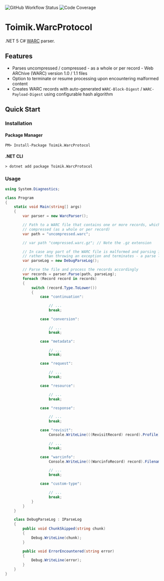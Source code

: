 ![GitHub Workflow Status](https://img.shields.io/github/workflow/status/toimik/WarcProtocol/CI)
![Code Coverage](https://img.shields.io/endpoint?url=https://gist.githubusercontent.com/nurhafiz/290ef684adc013ef633c637f8f227f57/raw/code-coverage.json)

# Toimik.WarcProtocol

.NET 5 C# [WARC](https://iipc.github.io/warc-specifications/specifications/warc-format/warc-1.1) parser.

## Features

- Parses uncompressed / compressed - as a whole or per record - Web ARChive (WARC) version 1.0 / 1.1 files
- Option to terminate or resume processing upon encountering malformed content
- Creates WARC records with auto-generated `WARC-Block-Digest` / `WARC-Payload-Digest` using configurable hash algorithm

## Quick Start

### Installation

#### Package Manager

```command
PM> Install-Package Toimik.WarcProtocol
```

#### .NET CLI

```command
> dotnet add package Toimik.WarcProtocol
```

### Usage

```c# 
using System.Diagnostics;

class Program
{
    static void Main(string[] args)
    {
        var parser = new WarcParser();

        // Path to a WARC file that contains one or more records, which may be uncompressed or
        // compressed (as a whole or per record)
        var path = "uncompressed.warc";

        // var path "compressed.warc.gz"; // Note the .gz extension

        // In case any part of the WARC file is malformed and parsing is expected to resume -
        // rather than throwing an exception and terminates - a parse log is specified
        var parseLog = new DebugParseLog();

        // Parse the file and process the records accordingly
        var records = parser.Parse(path, parseLog);
        foreach (Record record in records)
        {
            switch (record.Type.ToLower())
            {
                case "continuation":

                    // ...
                    break;

                case "conversion":

                    // ...
                    break;

                case "metadata":

                    // ...
                    break;

                case "request":

                    // ...
                    break;

                case "resource":

                    // ...
                    break;

                case "response":

                    // ...
                    break;

                case "revisit":
                    Console.WriteLine(((RevisitRecord) record).Profile);

                    // ...
                    break;

                case "warcinfo":
                    Console.WriteLine(((WarcinfoRecord) record).Filename);

                    // ...
                    break;

                case "custom-type":

                    // ...
                    break;
            }
        }
    }

    class DebugParseLog : IParseLog
    {
        public void ChunkSkipped(string chunk)
        {
            Debug.WriteLine(chunk);
        }

        public void ErrorEncountered(string error)
        {
            Debug.WriteLine(error);
        }
    }
}
```